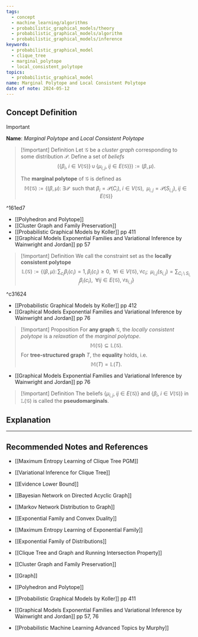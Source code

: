 ```yaml
---
tags:
  - concept
  - machine_learning/algorithms
  - probabilistic_graphical_models/theory
  - probabilistic_graphical_models/algorithm
  - probabilistic_graphical_models/inference
keywords:
  - probabilistic_graphical_model
  - clique_tree
  - marginal_polytope
  - local_consistent_polytope
topics:
  - probabilistic_graphical_model
name: Marginal Polytope and Local Consistent Polytope
date of note: 2024-05-12
---
```


## Concept Definition

>[!important]
>**Name**: *Marginal Polytope* and *Local Consistent Polytope*

>[!important] Definition
>Let $\mathcal{G}$ be a *cluster graph* corresponding to some distribution $\mathcal{P}$. Define a set of *beliefs* $$(\{ \beta_{i},\; i\in V(\mathcal{G}) \}\,\cup\, \{ \mu_{i,j},\; ij\in E(\mathcal{G}) \}) := (\beta, \mu).$$
>
>The **marginal polytope** of $\mathcal{G}$ is defined as
>$$
>\mathbb{M}(\mathcal{G}) := \left\{(\beta, \mu):\;\exists \mathcal{P}\; \text{ such that } \beta_{i} = \mathcal{P}(C_{i}),\; i\in V(\mathcal{G}),\;\; \mu_{i,j} = \mathcal{P}(S_{i,j}),\; ij\in E(\mathcal{G}) \right\} 
>$$

^161ed7


- [[Polyhedron and Polytope]]
- [[Cluster Graph and Family Preservation]]
- [[Probabilistic Graphical Models by Koller]] pp 411
- [[Graphical Models Exponential Families and Variational Inference by Wainwright and Jordan]] pp 57 


>[!important] Definition
>We call the constraint set as the **locally consistent polytope**
>$$
>\mathbb{L}(\mathcal{G}) := \left\{(\beta, \mu):\, \sum_{c_{i}}\beta_{i}(c_{i}) = 1,\,  \beta_{i}(c_{i}) \ge 0,\;\; \forall i \in V(\mathcal{G}),\,\forall c_{i};\;\;  \mu_{i,j}(s_{i,j}) = \sum_{C_{i} \setminus S_{i,j}}\beta_{i}(c_{i}),\;\; \forall ij\in E(\mathcal{G}),\,\forall s_{i,j}\right\} 
>$$  

^c31624

- [[Probabilistic Graphical Models by Koller]] pp 412
- [[Graphical Models Exponential Families and Variational Inference by Wainwright and Jordan]] pp 76


>[!important] Proposition
>For **any graph** $\mathcal{G}$,  the *locally consistent polytope* is a *relaxation* of the *marginal polytope*.
>$$
>\mathbb{M}(\mathcal{G}) \subseteq \mathbb{L}(\mathcal{G}).
>$$
>For **tree-structured graph** $T$,  the **equality** holds, i.e.
>$$
>\mathbb{M}(T) = \mathbb{L}(T).
>$$

- [[Graphical Models Exponential Families and Variational Inference by Wainwright and Jordan]] pp 76

>[!important] Definition
>The beliefs $\{\mu_{i,j}, \;ij\in E(\mathcal{G})\}$ and $\{\beta_{i},\; i\in V(\mathcal{G})\}$ in $\mathbb{L}(\mathcal{G})$ is called the **pseudomarginals**.


## Explanation







-----------
##  Recommended Notes and References

- [[Maximum Entropy Learning of Clique Tree PGM]]
- [[Variational Inference for Clique Tree]]

- [[Evidence Lower Bound]]



- [[Bayesian Network on Directed Acyclic Graph]]
- [[Markov Network Distribution to Graph]]

- [[Exponential Family and Convex Duality]]
- [[Maximum Entropy Learning of Exponential Family]]
- [[Exponential Family of Distributions]]

- [[Clique Tree and Graph and Running Intersection Property]]
- [[Cluster Graph and Family Preservation]]
- [[Graph]]
- [[Polyhedron and Polytope]]

- [[Probabilistic Graphical Models by Koller]] pp 411
- [[Graphical Models Exponential Families and Variational Inference by Wainwright and Jordan]] pp 57, 76
- [[Probabilistic Machine Learning Advanced Topics by Murphy]]
